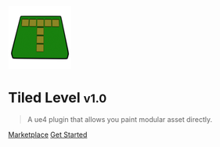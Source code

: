 <!-- _coverpage.md -->

![logo](_media/logo.png)

# Tiled Level <small>v1.0</small>

> A ue4 plugin that allows you paint modular asset directly.

[Marketplace](https://github.com/docsifyjs/docsify/)
[Get Started](#what-it-is)

<!-- [Discord](https://google.com) -->